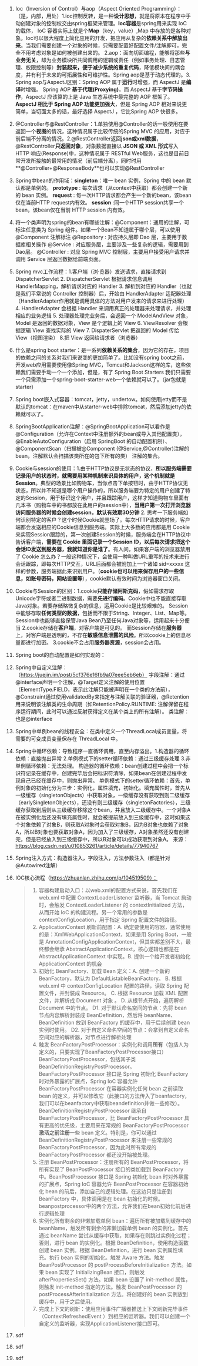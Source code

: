 1. Ioc（Inversion of Control）与aop（Aspect Oriented Programming）：（是，内部，用处）1.ioc控制反转，是一种**设计思想**，就是将原本在程序中手动创建对象的控制权交由spring框架来管理。**Ioc容器**是spring用来实现 IoC 的载体， IoC 容器实际上就是个**Map**（key，value）,Map 中存放的是各种对象。Ioc可以很大程度上简化应用的开发，把应用从复杂的**依赖关系中解放出来**。当我们需要创建一个对象的时候，只需要配置好配置文件/注解即可，完全不用考虑对象是如何被创建出来的。  2.aop：面向切面编程，能够将那些**与业务无关**，却为业务模块所共同调用的逻辑或责任（例如事务处理、日志管理、权限控制等）**封装起来，便于减少系统的重复代码**，降低模块间的耦合度，并有利于未来的可拓展性和可维护性。Spring aop是基于动态代理的。3. Spring aop与AspectJ区别：Spring AOP 属于**运行**时增强，而 AspectJ 是**编译**时增强。 Spring AOP **基于代理(Proxying)**，而 AspectJ 基于**字节码操作**，AspectJ 应该算的上是 Java 生态系统中最完整的 AOP 框架了。**AspectJ 相比于 Spring AOP 功能更加强大**，但是 Spring AOP 相对来说更简单，当切面太多的话，最好选择 AspectJ ，它比Spring AOP 快很多。

2. @Controller与@RestController：1.单独使用@Controller的话一般使用在要返回一个**视图**的情况，这种情况属于比较传统的Spring MVC 的应用，对应于前后端不分离的情况。2.@RestController返回**json或xml数据**，@RestController**只返回对象**，对象数据直接以 **JSON 或 XML 形式**写入 HTTP 响应(Response)中，这种情况属于 RESTful Web服务，这也是目前日常开发所接触的最常用的情况（前后端分离），同时时用**@Controller+@ResponseBody**也可以实现@RestController

3. Spring中bean的作用域：**singleton**：唯一 bean 实例，Spring 中的 bean 默认都是单例的。  **prototype** : 每次请求（从context中获取）都会创建一个新的 bean 实例。  **request** : 每一次HTTP请求都会产生一个新的bean，该bean仅在当前HTTP request内有效。  **session** :同一个HTTP session共享一个bean，该bean仅在当前 HTTP session 内有效。 

4. 将一个类声明为spring的bean有哪些注解：@Component：通用的注解，可标注任意类为 Spring 组件。如果一个Bean不知道属于哪个层，可以使用@Component 注解标注  @Repository : 对应持久层即 Dao 层，主要用于数据库相关操作  @Service : 对应服务层，主要涉及一些复杂的逻辑，需要用到 Dao层。  @Controller : 对应 Spring MVC 控制层，主要用户接受用户请求并调用 Service 层返回数据给前端页面。

5. Spring mvc工作流程：1.客户端（浏·览器）发送请求，直接请求到 DispatcherServlet 2. DispatcherServlet 根据请求信息调用 HandlerMapping，解析请求对应的 Handler  3. 解析到对应的 Handler（也就是我们平常说的 Controller 控制器）后，开始由 HandlerAdapter 适配器处理（HandlerAdapter作用就是调用具体的方法对用户发来的请求来进行处理）  4. HandlerAdapter 会根据 Handler 来调用真正的处理器来处理请求，并处理相应的业务逻辑  5. 处理器处理完业务后，会返回一个 ModelAndView 对象，Model 是返回的数据对象，View 是个逻辑上的 View 6. ViewResolver 会根据逻辑 View 查找实际的 View  7. DispaterServlet 把返回的 Model 传给 View（视图渲染）  8.把 View 返回给请求者（浏览器）

6. 什么是spring boot starter：是一系列**依赖关系的集合**，因为它的存在，项目的依赖之间的关系对我们来说变的更加简单了。比如没有spring boot之前，开发web应用需要使用像Spring MVC，Tomcat和Jackson这样的库，这些依赖我们需要手动一个一个添加，但是，有了 Spring Boot Starters 我们只需要一个只需添加一个spring-boot-starter-web一个依赖就可以了。（jar包就是starter）

7. Spring boot嵌入式容器：tomcat，jetty，undertow。如何使用jetty而不是默认的tomcat：在maven中从starter-web中排除tomcat，然后添加jetty的依赖就可以了。

8. SpringBootApplication注解：@SpringBootApplication可以看作是@Configuration（允许在Context中注册额外的bean或导入其他配置类），@EnableAutoConfiguration（启用 SpringBoot 的自动配置机制）、@ComponentScan（扫描被@Component (@Service,@Controller)注解的bean，注解默认会扫描该类所在的包下所有的类） 注解的集合。

9. Cookie与session的使用：1.由于HTTP协议是无状态的协议，**所以服务端需要记录用户的状态时，就需要用某种机制来识具体的用户，这个机制就是Session**。典型的场景比如购物车，当你点击下单按钮时，由于HTTP协议无状态，所以并不知道是哪个用户操作的，所以服务端要为特定的用户创建了特定的Session，用于标识这个用户，并且跟踪用户，这样才知道购物车里面有几本书（购物车中的书都放在此用户的session中），**当用户第一次打开浏览器访问服务器的时候会创建session，默认有效期30分钟**  2. 思考一下服务端如何识别特定的客户？这个时候Cookie就登场了。每次HTTP请求的时候，客户端都会发送相应的Cookie信息到服务端。实际上大多数的应用都是用 Cookie 来实现Session跟踪的，第一次创建Session的时候，服务端会在HTTP协议中告诉客户端，**需要在 Cookie 里面记录一个Session ID，以后每次请求把这个会话ID发送到服务器，我就知道你是谁了**。有人问，如果客户端的浏览器禁用了 Cookie 怎么办？一般这种情况下，会使用一种叫做URL重写的技术来进行会话跟踪，即每次HTTP交互，URL后面都会被附加上一个诸如 sid=xxxxx 这样的参数，服务端据此来识别用户。（**cookie也可以用来保存用户的一些信息，如账号密码，网站设置等**），cookie默认有效时间为浏览器窗口关闭。

10. Cookie与Session的区别：1.cookie**只能存储阿斯克码**，假如需求存取Unicode字符或者二进制数据，需要**先进行编码**。Cookie中也不能直接存取Java对象。若要存储略微复杂的信息，运用Cookie是比较艰难的。  Session中能够存取**任何类型的数据**，包括而不限于String、Integer、List、Map等。Session中也能够直接保管Java Bean乃至任何Java对象等，运用起来十分便当 2.cookie存储在**客户端**，对客户端是可见的。 而Session存储在**服务器**上，对客户端是透明的，不存在**敏感信息泄露的风险**。所以cookie上的信息尽量都进行加密。 3.cookie不会占用**服务器资源**，session会占用。 

11. Spring boot的自动配置是如何实现的：

12. Spring中自定义注解：（https://juejin.im/post/5cf376e16fb9a07eee5eb6eb） 字段注解：通过@interface声明一个注解，@Target定义注解的使用位置（ElementType.FIELD，表示此注解只能被声明在一个类的方法前），@Constraint通过使用validatedBy来指定与注解关联的验证器，@Retention用来说明该注解类的生命周期（如RetentionPolicy.RUNTIME: 注解保留在程序运行期间，此时可以通过反射获得定义在某个类上的所有注解）。 类注解：也是@interface

13. Spring中单例bean的线程安全：在类中定义一个ThreadLocal成员变量，将需要的可变成员变量保存在 ThreadLocal 中。

14. Spring中循环依赖：导致程序一直循环调用，直至内存溢出。1.构造器的循环依赖：直接抛出异常  2.单例模式下的setter循环依赖：通过三级缓存处理 3.非单例循环依赖：无法处理。  构造器的循环依赖：bean创建过程中会把一个标识符记录在缓存中，创建完毕后会把标识符清除，如果bean在创建过程中发现自己已经在缓存中，则抛出异常。  单例模式下的setter循环依赖：首先，单例对象的初始化分为三步：实例化，属性填充，初始化。填充属性时，首先从一级缓存（singletonObjects）中获取对象，一级缓存没有获取到则二级缓存（earlySingletonObjects），还没有则三级缓存（singletonFactories），三级缓存获取到后则从三级缓存移除这个bean，并且放入二级缓存中。一个对象A在被实例化后还没有填充属性时，就会被提前放入到三级缓存中，这时如果这个对象依赖了对象B，则获取A对象时会获取对象B，因为B对象也依赖了对象A，所以B对象也要获取对象A，因为加入了三级缓存，A对象虽然还没有创建完，但是已经放入到三级缓存中，所以B对象可以成功获取到对象A。  来源：https://blog.csdn.net/u010853261/article/details/77940767

15. Spring注入方式：构造器注入，字段注入，方法参数注入（都是针对@Autowired注解）

16. IOC核心流程（https://zhuanlan.zhihu.com/p/104519509）：

    > 1. 容器构建启动入口：以web.xml的配置方式来说，首先我们在 web.xml 中配置 ContextLoaderListener 监听器，当 Tomcat 启动时，会触发 ContextLoaderListener 的 contextInitialized 方法，从而开始 IoC 的构建流程。另一个常用的参数是 contextConfigLocation，用于指定 Spring 配置文件的路径。
    > 2. ApplicationContext 刷新前配置：A. 确定要使用的容器，通常使用的是：XmlWebApplicationContext，如果是用 Spring Boot，一般是 AnnotationConfigApplicationContext，但其实都差别不大，最终都会继承 AbstractApplicationContext，核心逻辑也都是在 AbstractApplicationContext 中实现。B. 提供一个给开发者初始化 ApplicationContext 的机会
    > 3. 初始化 BeanFactory、加载 Bean 定义：A. 创建一个新的 BeanFactory，默认为 DefaultListableBeanFactory。  B. 根据 web.xml 中 contextConfigLocation 配置的路径，读取 Spring 配置文件，并封装成 Resource。  C. 根据 Resource 加载 XML 配置文件，并解析成 Document 对象 。 D. 从根节点开始，遍历解析 Document 中的节点。 D1. 对于默认命名空间的节点：先将 bean 节点内容解析封装成 BeanDefinition，然后将 beanName、BeanDefinition 放到 BeanFactory 的缓存中，用于后续创建 bean 实例时使用。  D2. 对于自定义命名空间的节点：会拿到自定义命名空间对应的解析器，对节点进行解析处理
    > 4. 触发 BeanFactoryPostProcessor：实例化和调用**所有**（包括人为定义的，只要实现了BeanFactoryPostProcessor接口） BeanFactoryPostProcessor，包括其子类 BeanDefinitionRegistryPostProcessor。 BeanFactoryPostProcessor 接口是 Spring 初始化 BeanFactory 时对外暴露的扩展点，Spring IoC 容器允许 BeanFactoryPostProcessor 在容器实例化任何 bean 之前读取 bean 的定义，并可以修改它（此接口的方法传入了beanfactory，我们可以在beanfactory中获取beandefinition并做一些修改）。  BeanDefinitionRegistryPostProcessor 继承自 BeanFactoryPostProcessor，比 BeanFactoryPostProcessor 具有更高的优先级，主要用来在常规的 BeanFactoryPostProcessor **激活之前注册**一些 bean 定义。特别是，你可以通过 BeanDefinitionRegistryPostProcessor 来注册一些常规的 BeanFactoryPostProcessor，因为此时所有常规的 BeanFactoryPostProcessor 都还没开始被处理。
    > 5. 注册 BeanPostProcessor：注册所有的 BeanPostProcessor，将所有实现了 BeanPostProcessor 接口的类加载到 BeanFactory 中。BeanPostProcessor 接口是 Spring 初始化 bean 时对外暴露的扩展点，Spring IoC 容器允许 BeanPostProcessor 在容器初始化 bean 的前后，添加自己的逻辑处理。在这边只是注册到 BeanFactory 中，具体调用是在 bean 初始化的时候。   beanpostprocessor中的两个方法，允许我们在bean初始化前后进行逻辑处理
    > 6. 实例化所有剩余的非懒加载单例 bean：遍历所有被加载到缓存中的 beanName，触发所有剩余的非懒加载单例 bean 的实例化。首先通过 beanName 尝试从缓存中获取，如果存在则跳过实例化过程；否则，进行 bean 的实例化。根据 BeanDefinition，使用构造函数创建 bean 实例。根据 BeanDefinition，进行 bean 实例属性填充。执行 bean 实例的初始化。触发 Aware 方法。触发 BeanPostProcessor 的 postProcessBeforeInitialization 方法。如果 bean 实现了 InitializingBean 接口，则触发 afterPropertiesSet() 方法。如果 bean 设置了 init-method 属性，则触发 init-method 指定的方法。触发 BeanPostProcessor 的 postProcessAfterInitialization 方法。将创建好的 bean 实例放到缓存中，用于之后使用。
    > 7. 完成上下文的刷新：使用应用事件广播器推送上下文刷新完毕事件（ContextRefreshedEvent ）到相应的监听器。我们可以创建一个自定义的监听器，实现ApplicationListener接口即可。

17. sdf

18. sdf

19. sdf